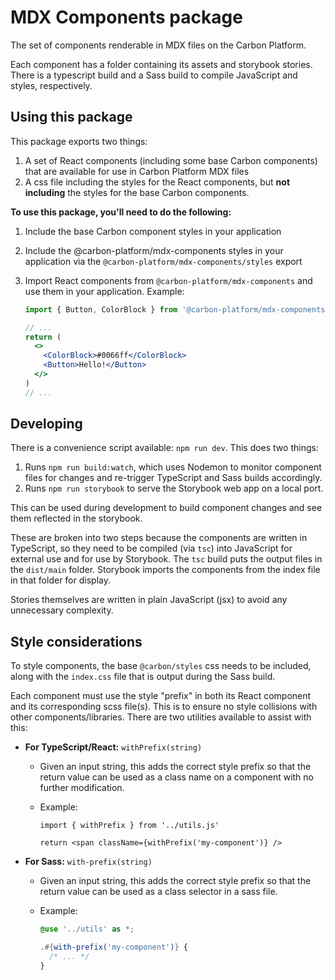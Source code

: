 # MDX Components package

The set of components renderable in MDX files on the Carbon Platform.

Each component has a folder containing its assets and storybook stories. There is a typescript build
and a Sass build to compile JavaScript and styles, respectively.

## Using this package

This package exports two things:

1. A set of React components (including some base Carbon components) that are available for use in
   Carbon Platform MDX files
2. A css file including the styles for the React components, but **not including** the styles for
   the base Carbon components.

**To use this package, you'll need to do the following:**

1. Include the base Carbon component styles in your application
2. Include the @carbon-platform/mdx-components styles in your application via the
   `@carbon-platform/mdx-components/styles` export
3. Import React components from `@carbon-platform/mdx-components` and use them in your application.
   Example:

   ```jsx
   import { Button, ColorBlock } from '@carbon-platform/mdx-components'

   // ...
   return (
     <>
       <ColorBlock>#0066ff</ColorBlock>
       <Button>Hello!</Button>
     </>
   )
   // ...
   ```

## Developing

There is a convenience script available: `npm run dev`. This does two things:

1. Runs `npm run build:watch`, which uses Nodemon to monitor component files for changes and
   re-trigger TypeScript and Sass builds accordingly.
2. Runs `npm run storybook` to serve the Storybook web app on a local port.

This can be used during development to build component changes and see them reflected in the
storybook.

These are broken into two steps because the components are written in TypeScript, so they need to be
compiled (via `tsc`) into JavaScript for external use and for use by Storybook. The `tsc` build puts
the output files in the `dist/main` folder. Storybook imports the components from the index file in
that folder for display.

Stories themselves are written in plain JavaScript (jsx) to avoid any unnecessary complexity.

## Style considerations

To style components, the base `@carbon/styles` css needs to be included, along with the `index.css`
file that is output during the Sass build.

Each component must use the style "prefix" in both its React component and its corresponding scss
file(s). This is to ensure no style collisions with other components/libraries. There are two
utilities available to assist with this:

- **For TypeScript/React:** `withPrefix(string)`

  - Given an input string, this adds the correct style prefix so that the return value can be used
    as a class name on a component with no further modification.

  - Example:

    ```tsx
    import { withPrefix } from '../utils.js'

    return <span className={withPrefix('my-component')} />
    ```

- **For Sass:** `with-prefix(string)`

  - Given an input string, this adds the correct style prefix so that the return value can be used
    as a class selector in a sass file.

  - Example:

    ```scss
    @use '../utils' as *;

    .#{with-prefix('my-component')} {
      /* ... */
    }
    ```

